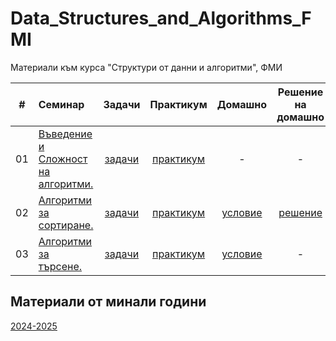 # Data_Structures_and_Algorithms_FMI
Материали към курса "Структури от данни и алгоритми", ФМИ

|   #   | Семинар                                               |          Задачи           |           Практикум            |                           Домашно                            |     Решение на домашно      |               Контролно                |
| :---: | :---------------------------------------------------- | :-----------------------: | :----------------------------: | :----------------------------------------------------------: | :-------------------------: | :------------------------------------: |
|  01   | [Въведение и Сложност на алгоритми.](Week_01/Seminar) | [задачи](Week_01/Seminar) | [практикум](Week_01/Practicum) |                              -                               |              -              |                   -                    |
|  02   | [Алгоритми за сортиране.](Week_02/Seminar)            | [задачи](Week_02/Seminar) | [практикум](Week_02/Practicum) | [условие](https://www.hackerrank.com/contests/sda-hw-1-2025) | [решение](Week_02/Homework) | [Контролно 1](Exams/Exam_01/README.md) |
|  03   | [Алгоритми за търсене.](Week_03/Seminar)              | [задачи](Week_03/Seminar) | [практикум](Week_03/Practicum) | [условие](https://www.hackerrank.com/contests/sda-hw-2-2025) |              -              |                   -                    |



## Материали от минали години

[2024-2025](https://github.com/TeogopK/Data_Structures_and_Algorithms_FMI/tree/2024-2025)
